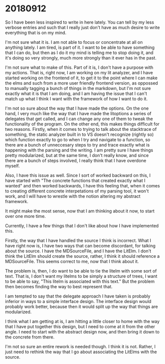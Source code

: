 # 20180912
So I have been less inspired to write in here lately. You can tell by my less
verbose entries and such that I really just don't have as much desire to write
everything that is on my mind.

I'm not sure what it is. I am not able to focus or concentrate at all on
anything lately. I am tired, is part of it. I want to be able to have something
that I can do, but then as I do it my mind is telling me to stop doing it, and
it's doing so very strongly, much more strongly than it ever has in the past.

I'm not sure what to make of this. Part of it is, I don't have a purpose with
my actions. That is, right now, I am working on my lit analyzer, and I have
started working on the frontend of it, to get it to the point where I can make
the elms and such from a more user friendly frontend version, as oppossed to
manually tagging a bunch of things in the markdown, but I'm not sure exactly
what it is that I am doing, and I am having the issue that I can't match up
what I think I want with the framework of how I want to do it.

I'm not so sure about the way that I have made the options. On the one hand, I
very much like the way that I have made the litoptions a series of delegates
that get called, and I can change any one of them to tweak the functionality of
the program. On the other end, this makes things difficult for two reasons.
Firstly, when it comes to trying to talk about the stacktrace of something, the
static analyzer built in to VS doesn't recognize (rightly so) which function
exactly to go to when I try and navigate to a function, so there are a bunch of
unneccesary steps to try and trace exactly what is happening with the parsing
and the writing. I am pretty sure I have things pretty modularized, but at the
same time, I don't really know, and since there are a bunch of steps involved,
I really think that I have overdone myself.

Also, I have this issue as well. Since I sort of worked backward on this, I
have started with "The concrete functions that created exactly what I wanted"
and then worked backwards, I have this feeling that, when it comes to creating
different concrete interpetations of my parsing tool, it won't work, and I will
have to wrestle with the notion altering my abstract framework.

It might make the most sense, now that I am thinking about it now, to start
over one more time.

Currently, I have a few things that I don't like about how I have implemented
this.

Firstly, the way that I have handled the source I think is incorrect. What I
have right now is, I have two ways that can become discordant, for talking
about the source. I have the MDSourceFile, and I have the LitElm. I don't think
the LitElm should create the source, rather, I think it should reference a
MDSourceFile. This seems correct to me, now that I think about it.

The problem is, then, I do want to be able to tie the litelm with some sort of
text. That is, I don't want my litelms to be simply a structure of trees, I
want to be able to say, "This litelm is associated with this text." But the
problem then becomes finding the way to best represent that.

I am tempted to say that the delegate approach I have taken is probably
inferior in ways to a simple interface design. The interface design would
probably work better, because then it would split up the way that things are
modularized.

I think what I am getting at is, I am hitting a little closer to home with the
way that I have put together this design, but I need to come at it from the
other angle. I need to start with the abstract design now, and then bring it
down to the concrete from there.

I'm not so sure an entire rework is needed though. I think it is not. Rather, I
just need to rethink the way that I go about associating the LitElms with the
source.


